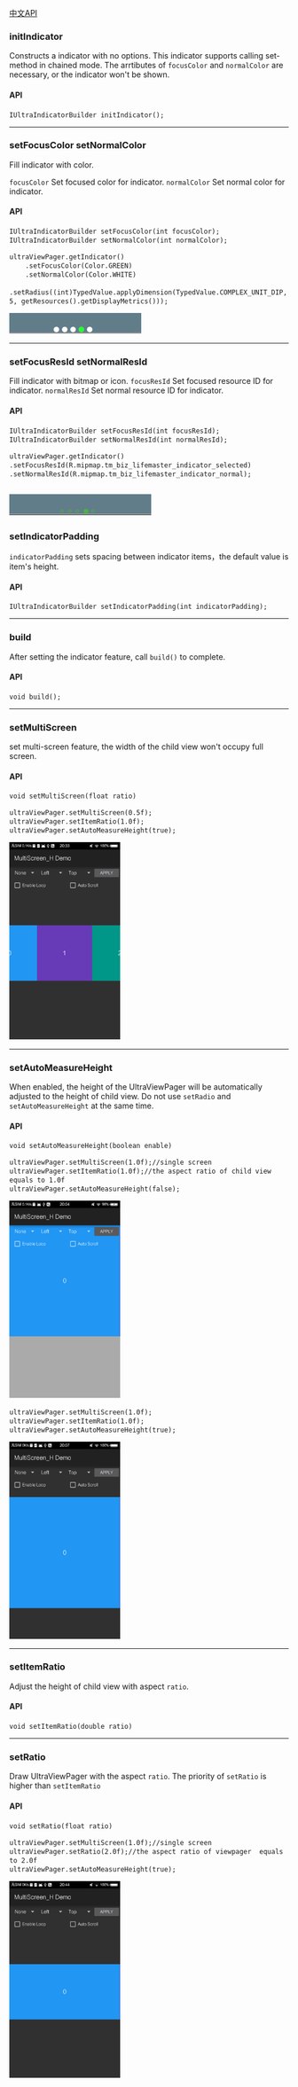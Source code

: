 [中文API](ATTRIBUTES-ch.md)
### initIndicator
Constructs a indicator with no options. This indicator supports calling set-method in chained mode. The arrtibutes of `focusColor` and `normalColor` are necessary, or the indicator won't be shown.

#### API
``` 
IUltraIndicatorBuilder initIndicator();
```
---
### setFocusColor setNormalColor
Fill indicator with color.

`focusColor` Set focused color for indicator.
`normalColor` Set normal color for indicator.

#### API
``` 
IUltraIndicatorBuilder setFocusColor(int focusColor);
IUltraIndicatorBuilder setNormalColor(int normalColor);
```

```
ultraViewPager.getIndicator()
    .setFocusColor(Color.GREEN)
    .setNormalColor(Color.WHITE)
    .setRadius((int)TypedValue.applyDimension(TypedValue.COMPLEX_UNIT_DIP, 5, getResources().getDisplayMetrics()));
```

![color](pics/20151203-0.png)

---
### setFocusResId setNormalResId
Fill indicator with bitmap or icon.
`focusResId` Set focused resource ID for indicator.
`normalResId` Set normal resource ID for indicator.

#### API
``` 
IUltraIndicatorBuilder setFocusResId(int focusResId);
IUltraIndicatorBuilder setNormalResId(int normalResId);
```
```
ultraViewPager.getIndicator()
.setFocusResId(R.mipmap.tm_biz_lifemaster_indicator_selected)
.setNormalResId(R.mipmap.tm_biz_lifemaster_indicator_normal);
```
![icon](pics/20151203-1.png)
---
### setIndicatorPadding

`indicatorPadding` sets spacing between indicator items，the default value is item's height.


#### API
``` 
IUltraIndicatorBuilder setIndicatorPadding(int indicatorPadding);
```


---
### build
After setting the indicator feature, call `build()` to complete. 

#### API
``` 
void build();
```
---
### setMultiScreen
set multi-screen feature, the width of the child view won't occupy full screen.
#### API
```
void setMultiScreen(float ratio)
```

```
ultraViewPager.setMultiScreen(0.5f);
ultraViewPager.setItemRatio(1.0f);
ultraViewPager.setAutoMeasureHeight(true);
```
<img src="pics/api2.png" width="200px" />

---
### setAutoMeasureHeight
When enabled, the height of the UltraViewPager will be automatically adjusted to the height of child view.
Do not use `setRadio` and `setAutoMeasureHeight` at the same time.
#### API
```
void setAutoMeasureHeight(boolean enable)
```  

```
ultraViewPager.setMultiScreen(1.0f);//single screen
ultraViewPager.setItemRatio(1.0f);//the aspect ratio of child view equals to 1.0f
ultraViewPager.setAutoMeasureHeight(false);
```
<img src="pics/api0.png" width="200px" />

```
ultraViewPager.setMultiScreen(1.0f);
ultraViewPager.setItemRatio(1.0f);
ultraViewPager.setAutoMeasureHeight(true);
```
<img src="pics/api1.png" width="200px" />

---
### setItemRatio
Adjust the height of child view with aspect `ratio`.
#### API

```
void setItemRatio(double ratio)
``` 

---
### setRatio
Draw UltraViewPager with the aspect `ratio`. The priority of `setRatio` is higher than `setItemRatio`
#### API
```
void setRatio(float ratio)
```
```
ultraViewPager.setMultiScreen(1.0f);//single screen
ultraViewPager.setRatio(2.0f);//the aspect ratio of viewpager  equals to 2.0f
ultraViewPager.setAutoMeasureHeight(true);
```

<img src="pics/api3.png" width="200px" />

